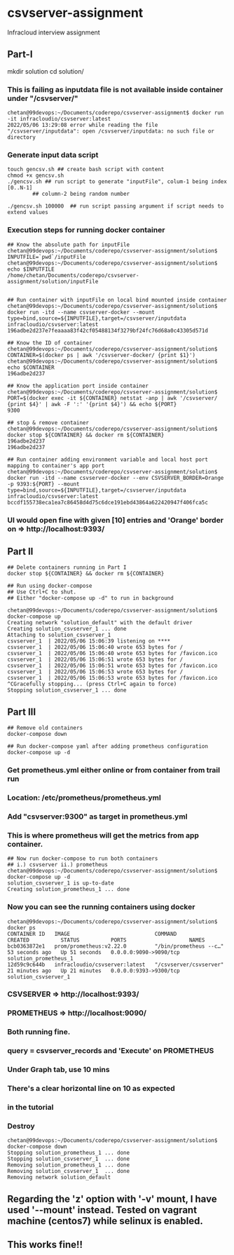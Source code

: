 # csvserver-assignment
Infracloud interview assignment

## Part-I
mkdir solution
cd solution/

### This is failing as inputdata file is not available inside container under "/csvserver/"
```
chetan@99devops:~/Documents/coderepo/csvserver-assignment$ docker run -it infracloudio/csvserver:latest
2022/05/06 13:29:08 error while reading the file "/csvserver/inputdata": open /csvserver/inputdata: no such file or directory
```

### Generate input data script
```
touch gencsv.sh ## create bash script with content
chmod +x gencsv.sh
./gencsv.sh	## run script to generate "inputFile", colum-1 being index [0..N-1]
		## column-2 being random number

./gencsv.sh 100000	## run script passing argument if script needs to extend values
```

### Execution steps for running docker container
```
## Know the absolute path for inputFile
chetan@99devops:~/Documents/coderepo/csvserver-assignment/solution$ INPUTFILE=`pwd`/inputFile
chetan@99devops:~/Documents/coderepo/csvserver-assignment/solution$ echo $INPUTFILE
/home/chetan/Documents/coderepo/csvserver-assignment/solution/inputFile


## Run container with inputFile on local bind mounted inside container
chetan@99devops:~/Documents/coderepo/csvserver-assignment/solution$ docker run -itd --name csvserver-docker --mount type=bind,source=${INPUTFILE},target=/csvserver/inputdata infracloudio/csvserver:latest
196adbe2d237e7feaaaa83f42cf05488134f3279bf24fc76d68a0c43305d571d

## Know the ID of container
chetan@99devops:~/Documents/coderepo/csvserver-assignment/solution$ CONTAINER=$(docker ps | awk '/csvserver-docker/ {print $1}')
chetan@99devops:~/Documents/coderepo/csvserver-assignment/solution$ echo $CONTAINER
196adbe2d237

## Know the application port inside container
chetan@99devops:~/Documents/coderepo/csvserver-assignment/solution$ PORT=$(docker exec -it ${CONTAINER} netstat -anp | awk '/csvserver/ {print $4}' | awk -F ':' '{print $4}') && echo ${PORT}
9300

## stop & remove container
chetan@99devops:~/Documents/coderepo/csvserver-assignment/solution$ docker stop ${CONTAINER} && docker rm ${CONTAINER}
196adbe2d237
196adbe2d237

## Run container adding environment variable and local host port mapping to container's app port
chetan@99devops:~/Documents/coderepo/csvserver-assignment/solution$ docker run -itd --name csvserver-docker --env CSVSERVER_BORDER=Orange -p 9393:${PORT} --mount type=bind,source=${INPUTFILE},target=/csvserver/inputdata infracloudio/csvserver:latest
bccdf155738eca1ea7c86458d4d75c6dce191ebd43864a622420947f406fca5c

```

### UI would open fine with given [10] entries and 'Orange' border on => http://localhost:9393/



## Part II
```
## Delete containers running in Part I
docker stop ${CONTAINER} && docker rm ${CONTAINER}

## Run using docker-compose
## Use Ctrl+C to shut.
## Either "docker-compose up -d" to run in background

chetan@99devops:~/Documents/coderepo/csvserver-assignment/solution$ docker-compose up
Creating network "solution_default" with the default driver
Creating solution_csvserver_1 ... done
Attaching to solution_csvserver_1
csvserver_1  | 2022/05/06 15:06:39 listening on ****
csvserver_1  | 2022/05/06 15:06:40 wrote 653 bytes for /
csvserver_1  | 2022/05/06 15:06:40 wrote 653 bytes for /favicon.ico
csvserver_1  | 2022/05/06 15:06:51 wrote 653 bytes for /
csvserver_1  | 2022/05/06 15:06:51 wrote 653 bytes for /favicon.ico
csvserver_1  | 2022/05/06 15:06:53 wrote 653 bytes for /
csvserver_1  | 2022/05/06 15:06:53 wrote 653 bytes for /favicon.ico
^CGracefully stopping... (press Ctrl+C again to force)
Stopping solution_csvserver_1 ... done
```

## Part III
```
## Remove old containers
docker-compose down

## Run docker-compose yaml after adding prometheus configuration
docker-compose up -d
```

### Get prometheus.yml either online or from container from trail run
### Location: /etc/prometheus/prometheus.yml
### Add "csvserver:9300" as target in prometheus.yml
### This is where prometheus will get the metrics from app container.

```
## Now run docker-compose to run both containers
## i.) csvserver ii.) prometheus
chetan@99devops:~/Documents/coderepo/csvserver-assignment/solution$ docker-compose up -d
solution_csvserver_1 is up-to-date
Creating solution_prometheus_1 ... done
```

### Now you can see the running containers using docker
```
chetan@99devops:~/Documents/coderepo/csvserver-assignment/solution$ docker ps
CONTAINER ID   IMAGE                           COMMAND                  CREATED          STATUS          PORTS                    NAMES
bcb0363872e1   prom/prometheus:v2.22.0         "/bin/prometheus --c…"   53 seconds ago   Up 51 seconds   0.0.0.0:9090->9090/tcp   solution_prometheus_1
12d59c9c644b   infracloudio/csvserver:latest   "/csvserver/csvserver"   21 minutes ago   Up 21 minutes   0.0.0.0:9393->9300/tcp   solution_csvserver_1
```

### CSVSERVER => http://localhost:9393/
### PROMETHEUS => http://localhost:9090/
### Both running fine.
### query = csvserver_records and 'Execute' on PROMETHEUS
### Under Graph tab, use 10 mins
### There's a clear horizontal line on 10 as expected 
### in the tutorial


### Destroy
```
chetan@99devops:~/Documents/coderepo/csvserver-assignment/solution$ docker-compose down
Stopping solution_prometheus_1 ... done
Stopping solution_csvserver_1  ... done
Removing solution_prometheus_1 ... done
Removing solution_csvserver_1  ... done
Removing network solution_default
```

## Regarding the 'z' option with '-v' mount, I have used '--mount' instead. Tested on vagrant machine (centos7) while selinux is enabled.
## This works fine!!
